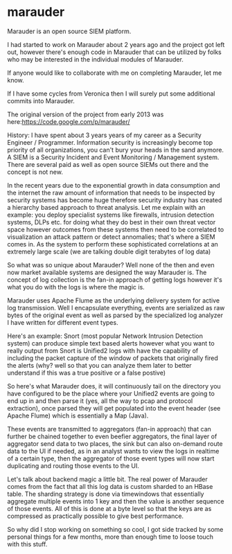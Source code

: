 # marauder
Marauder is an open source SIEM platform.

I had started to work on Marauder about 2 years ago and the project got left out, however there's enough code in Marauder that can be utilized by folks who may be interested in the individual modules of Marauder.

If anyone would like to collaborate with me on completing Marauder, let me know.

If I have some cycles from Veronica then I will surely put some additional commits into Marauder.

The original version of the project from early 2013 was here:https://code.google.com/p/marauder/

History:
I have spent about 3 years years of my career as a Security Engineer / Programmer. Information security is increasingly become top priority of all organizations, you can't bury your heads in the sand anymore. A SIEM is a Security Incident and Event Monitoring / Management system. There are several paid as well as open source SIEMs out there and the concept is not new.

In the recent years due to the exponential growth in data consumption and the internet the raw amount of information that needs to be inspected by security systems has become huge therefore security industry has created a hierarchy based approach to threat analysis. Let me explain with an example: you deploy specialist systems like firewalls, intrusion detection systems, DLPs etc. for doing what they do best in their own threat vector space however outcomes from these systems then need to be correlated to visualization an attack pattern or detect annomalies; that's where a SIEM comes in. As the system to perform these sophisticated correlations at an extremely large scale (we are talking double digit terabytes of log data)

So what was so unique about Marauder? Well none of the then and even now market available systems are designed the way Marauder is. The concept of log collection is the fan-in approach of getting logs however it's what you do with the logs is where the magic is. 

Marauder uses Apache Flume as the underlying delivery system for active log transmission. Well I encapsulate everything, events are serialized as raw bytes of the original event as well as parsed by the specialized log analyzer I have written for different event types.

Here's an example: Snort (most popular Network Intrusion Detection system) can produce simple text based alerts however what you want to really output from Snort is Unified2 logs with have the capability of including the packet capture of the window of packets that originally fired the alerts (why? well so that you can analyze them later to better understand if this was a true positive or a false postive)

So here's what Marauder does, it will continuously tail on the directory you have configured to be the place where your Unified2
events are going to end up in and then parse it (yes, all the way to pcap and protocol extraction), once parsed they will get populated into the event header (see Apache Flume) which is essentially a Map (Java).

These events are transmitted to aggregators (fan-in approach) that can further be chained together to even beefier aggregators, the final layer of aggregator send data to two places, the sink but can also on-demand route data to the UI if needed, as in an analyst wants to view the logs in realtime of a certain type, then the aggregator of those event types will now start duplicating and routing those events to the UI.

Let's talk about backend magic a little bit. The real power of Marauder comes from the fact that all this log data is custom sharded to an HBase table. The sharding strategy is done via timewindows that essentially aggregate multiple events into 1 key and then the value is another sequence of those events. All of this is done at a byte level so that the keys are as compressed as practically possible to give best performance.

So why did I stop working on something so cool, I got side tracked by some personal things for a few months, more than enough time to loose touch with this stuff. 
